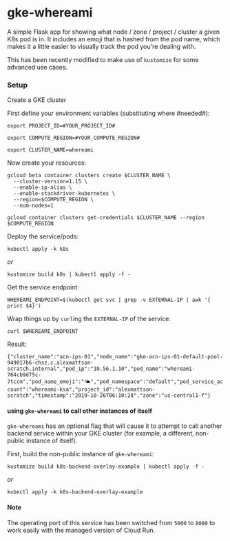 # gke-whereami
A simple Flask app for showing what node / zone / project / cluster a given K8s pod is in. It includes an emoji that is hashed from the pod name, which makes it a little easier to visually track the pod you're dealing with.

This has been recently modified to make use of `kustomize` for some advanced use cases. 


### Setup

Create a GKE cluster 

First define your environment variables (substituting where #needed#):

```
export PROJECT_ID=#YOUR_PROJECT_ID#

export COMPUTE_REGION=#YOUR_COMPUTE_REGION#

export CLUSTER_NAME=whereami

```

Now create your resources:

```
gcloud beta container clusters create $CLUSTER_NAME \
  --cluster-version=1.15 \
  --enable-ip-alias \
  --enable-stackdriver-kubernetes \
  --region=$COMPUTE_REGION \
  --num-nodes=1

gcloud container clusters get-credentials $CLUSTER_NAME --region $COMPUTE_REGION

```

Deploy the service/pods:

```
kubectl apply -k k8s
```

*or*

```
kustomize build k8s | kubectl apply -f -
```

Get the service endpoint:
```
WHEREAMI_ENDPOINT=$(kubectl get svc | grep -v EXTERNAL-IP | awk '{ print $4}')
```

Wrap things up by `curl`ing the `EXTERNAL-IP` of the service. 

```curl $WHEREAMI_ENDPOINT```

Result:

```{"cluster_name":"acn-ips-01","node_name":"gke-acn-ips-01-default-pool-949017b6-chsz.c.alexmattson-scratch.internal","pod_ip":"10.56.1.10","pod_name":"whereami-764cb9d75c-7tccm","pod_name_emoji":"🌤","pod_namespace":"default","pod_service_account":"whereami-ksa","project_id":"alexmattson-scratch","timestamp":"2019-10-26T06:10:28","zone":"us-central1-f"}```


#### using `gke-whereami` to call other instances of itself 

`gke-whereami` has an optional flag that will cause it to attempt to call another backend service within your GKE cluster (for example, a different, non-public instance of itself). 

First, build the non-public instance of `gke-whereami`:

```
kustomize build k8s-backend-overlay-example | kubectl apply -f -
```

*or*

```
kubectl apply -k k8s-backend-overlay-example
```


#### Note

The operating port of this service has been switched from `5000` to `8080` to work easily with the managed version of Cloud Run.



